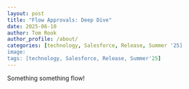 ```yaml
---
layout: post
title: "Flow Approvals: Deep Dive"
date: 2025-06-10
author: Tom Rook
author_profile: /about/
categories: [technology, Salesforce, Release, Summer '25]
image: 
tags: [technology, Salesforce, Release, Summer'25]
---
```


Something something flow!
